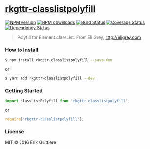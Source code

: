 # [rkgttr-classlistpolyfill](https://github.com/rkgttr/rkgttr-classlistpolyfill)

[![NPM version](http://img.shields.io/npm/v/rkgttr-poyfills.svg?style=flat-square)](https://www.npmjs.com/package/rkgttr-classlistpolyfill)
[![NPM downloads](http://img.shields.io/npm/dm/rkgttr-classlistpolyfill.svg?style=flat-square)](https://www.npmjs.com/package/rkgttr-classlistpolyfill)
[![Build Status](http://img.shields.io/travis/rkgttr/rkgttr-classlistpolyfill/master.svg?style=flat-square)](https://travis-ci.org/rkgttr/rkgttr-classlistpolyfill)
[![Coverage Status](https://img.shields.io/coveralls/rkgttr/rkgttr-classlistpolyfill.svg?style=flat-square)](https://coveralls.io/rkgttr/rkgttr-classlistpolyfill)
[![Dependency Status](http://img.shields.io/david/rkgttr/rkgttr-classlistpolyfill.svg?style=flat-square)](https://david-dm.org/rkgttr/rkgttr-classlistpolyfill)

> Polyfill for Element.classList. From Eli Grey, http://eligrey.com

### How to Install

```sh
$ npm install rkgttr-classlistpolyfill --save-dev
```
or

```sh
$ yarn add rkgttr-classlistpolyfill --dev
```

### Getting Started

```js
import classListPolyfill from 'rkgttr-classlistpolyfill';
```

or

```js
require('rkgttr-classlistpolyfill');
```


### License

MIT © 2016 Erik Guittiere
